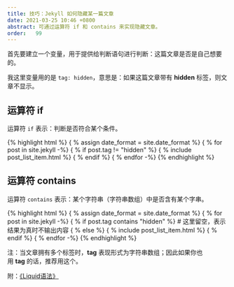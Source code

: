 ```yaml
---
title: 技巧：Jekyll 如何隐藏某一篇文章
date: 2021-03-25 10:46 +0800
abstract: 可通过运算符 if 和 contains 来实现隐藏文章。
order:   99
---
```


首先要建立一个变量，用于提供给判断语句进行判断：这篇文章是否是自己想要的。

我这里变量用的是 `tag: hidden`，意思是：如果这篇文章带有 <b>hidden</b> 标签，则文章不显示。

## 运算符 if

运算符 `if` 表示：判断是否符合某个条件。

{% highlight html %}
{ % assign date_format = site.date_format %}
{ % for post in site.jekyll -%}
    { % if post.tag != "hidden" %}
        { % include post_list_item.html %}
    { % endif %}
{ % endfor -%}
{% endhighlight %}

## 运算符 contains

运算符 `contains` 表示：某个字符串（字符串数组）中是否含有某个字串。

{% highlight html %}
{ % assign date_format = site.date_format %} 
{ % for post in site.jekyll -%}
    { % if post.tag contains "hidden" %}
        # 这里留空，表示结果为真时不输出内容
    { % else %}
        { % include post_list_item.html %}
    { % endif %}
{ % endfor -%}
{% endhighlight %}

<p class="post-body-mark">
    注：当文章拥有多个标签时，<b>tag</b>&nbsp;表现形式为字符串数组；因此如果你也用&nbsp;<b>tag</b>&nbsp;的话，推荐用这个。
</p>

附：[《Liquid语法》](https://shopify.github.io/liquid/basics/operators/)

